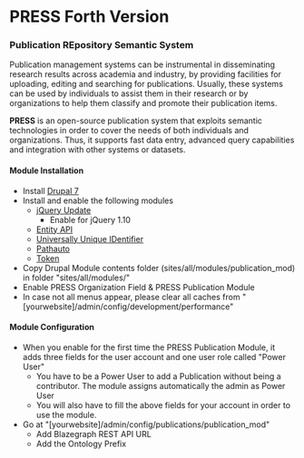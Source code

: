 # PRESS Forth Version
### Publication REpository Semantic System

Publication management systems can be instrumental in disseminating research results across academia and industry, by providing facilities for uploading, editing and searching for publications. Usually, these systems can be used by individuals to assist them in their research or by organizations to help them classify and promote their publication items.

**PRESS** is an open-source publication system that exploits semantic technologies in order to cover the needs of both individuals and organizations. Thus, it supports fast data entry, advanced query capabilities and integration with other systems or datasets.

#### Module Installation

* Install [Drupal 7](https://www.drupal.org/docs/7/install)
* Install and enable the following modules
  * [jQuery Update](https://www.drupal.org/project/jquery_update)
    * Enable for jQuery 1.10
  * [Entity API](https://www.drupal.org/project/entity)
  * [Universally Unique IDentifier](https://www.drupal.org/project/uuid)
  * [Pathauto](https://www.drupal.org/project/pathauto)
  * [Token](https://www.drupal.org/project/token)
* Copy Drupal Module contents folder (sites/all/modules/publication_mod) in folder "sites/all/modules/"
* Enable PRESS Organization Field & PRESS Publication Module
* In case not all menus appear, please clear all caches from "[yourwebsite]/admin/config/development/performance"

#### Module Configuration

* When you enable for the first time the PRESS Publication Module, it adds three fields for the user account and one user role called "Power User"
  * You have to be a Power User to add a Publication without being a contributor. The module assigns automatically the admin as Power User
  * You will also have to fill the above fields for your account in order to use the module.
* Go at "[yourwebsite]/admin/config/publications/publication_mod"
  * Add Blazegraph REST API URL
  * Add the Ontology Prefix